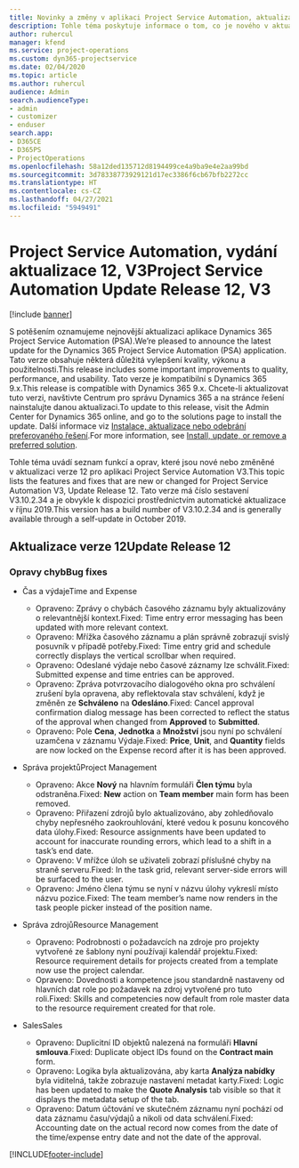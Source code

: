 ```yaml
---
title: Novinky a změny v aplikaci Project Service Automation, aktualizace verze 12, V3
description: Tohle téma poskytuje informace o tom, co je nového v aktualizaci verze 12 pro aplikaci Project Service Automation V3.
author: ruhercul
manager: kfend
ms.service: project-operations
ms.custom: dyn365-projectservice
ms.date: 02/04/2020
ms.topic: article
ms.author: ruhercul
audience: Admin
search.audienceType:
- admin
- customizer
- enduser
search.app:
- D365CE
- D365PS
- ProjectOperations
ms.openlocfilehash: 58a12ded135712d8194499ce4a9ba9e4e2aa99bd
ms.sourcegitcommit: 3d78338773929121d17ec3386f6cb67bfb2272cc
ms.translationtype: HT
ms.contentlocale: cs-CZ
ms.lasthandoff: 04/27/2021
ms.locfileid: "5949491"
---
```

# <a name="project-service-automation-update-release-12-v3"></a><span data-ttu-id="a6917-103">Project Service Automation, vydání aktualizace 12, V3</span><span class="sxs-lookup"><span data-stu-id="a6917-103">Project Service Automation Update Release 12, V3</span></span>

[!include [banner](../includes/psa-now-project-operations.md)]

<span data-ttu-id="a6917-104">S potěšením oznamujeme nejnovější aktualizaci aplikace Dynamics 365 Project Service Automation (PSA).</span><span class="sxs-lookup"><span data-stu-id="a6917-104">We’re pleased to announce the latest update for the Dynamics 365 Project Service Automation (PSA) application.</span></span> <span data-ttu-id="a6917-105">Tato verze obsahuje některá důležitá vylepšení kvality, výkonu a použitelnosti.</span><span class="sxs-lookup"><span data-stu-id="a6917-105">This release includes some important improvements to quality, performance, and usability.</span></span> <span data-ttu-id="a6917-106">Tato verze je kompatibilní s Dynamics 365 9.x.</span><span class="sxs-lookup"><span data-stu-id="a6917-106">This release is compatible with Dynamics 365 9.x.</span></span> <span data-ttu-id="a6917-107">Chcete-li aktualizovat tuto verzi, navštivte Centrum pro správu Dynamics 365 a na stránce řešení nainstalujte danou aktualizaci.</span><span class="sxs-lookup"><span data-stu-id="a6917-107">To update to this release, visit the Admin Center for Dynamics 365 online, and go to the solutions page to install the update.</span></span> <span data-ttu-id="a6917-108">Další informace viz [Instalace, aktualizace nebo odebrání preferovaného řešení](/power-platform/admin/install-remove-preferred-solution).</span><span class="sxs-lookup"><span data-stu-id="a6917-108">For more information, see [Install, update, or remove a preferred solution](/power-platform/admin/install-remove-preferred-solution).</span></span>

<span data-ttu-id="a6917-109">Tohle téma uvádí seznam funkcí a oprav, které jsou nové nebo změněné v aktualizaci verze 12 pro aplikaci Project Service Automation V3.</span><span class="sxs-lookup"><span data-stu-id="a6917-109">This topic lists the features and fixes that are new or changed for Project Service Automation V3, Update Release 12.</span></span> <span data-ttu-id="a6917-110">Tato verze má číslo sestavení V3.10.2.34 a je obvykle k dispozici prostřednictvím automatické aktualizace v říjnu 2019.</span><span class="sxs-lookup"><span data-stu-id="a6917-110">This version has a build number of V3.10.2.34 and is generally available through a self-update in October 2019.</span></span>

## <a name="update-release-12"></a><span data-ttu-id="a6917-111">Aktualizace verze 12</span><span class="sxs-lookup"><span data-stu-id="a6917-111">Update Release 12</span></span>

### <a name="bug-fixes"></a><span data-ttu-id="a6917-112">Opravy chyb</span><span class="sxs-lookup"><span data-stu-id="a6917-112">Bug fixes</span></span>

- <span data-ttu-id="a6917-113">Čas a výdaje</span><span class="sxs-lookup"><span data-stu-id="a6917-113">Time and Expense</span></span>

    - <span data-ttu-id="a6917-114">Opraveno: Zprávy o chybách časového záznamu byly aktualizovány o relevantnější kontext.</span><span class="sxs-lookup"><span data-stu-id="a6917-114">Fixed: Time entry error messaging has been updated with more relevant context.</span></span>
    - <span data-ttu-id="a6917-115">Opraveno: Mřížka časového záznamu a plán správně zobrazují svislý posuvník v případě potřeby.</span><span class="sxs-lookup"><span data-stu-id="a6917-115">Fixed: Time entry grid and schedule correctly displays the vertical scrollbar when required.</span></span>
    - <span data-ttu-id="a6917-116">Opraveno: Odeslané výdaje nebo časové záznamy lze schválit.</span><span class="sxs-lookup"><span data-stu-id="a6917-116">Fixed: Submitted expense and time entries can be approved.</span></span>
    - <span data-ttu-id="a6917-117">Opraveno: Zpráva potvrzovacího dialogového okna pro schválení zrušení byla opravena, aby reflektovala stav schválení, když je změněn ze **Schváleno** na **Odesláno**.</span><span class="sxs-lookup"><span data-stu-id="a6917-117">Fixed: Cancel approval confirmation dialog message has been corrected to reflect the status of the approval when changed from **Approved** to **Submitted**.</span></span>
    - <span data-ttu-id="a6917-118">Opraveno: Pole **Cena**, **Jednotka** a **Množství** jsou nyní po schválení uzamčena v záznamu Výdaje.</span><span class="sxs-lookup"><span data-stu-id="a6917-118">Fixed: **Price**, **Unit**, and **Quantity** fields are now locked on the Expense record after it is has been approved.</span></span>

- <span data-ttu-id="a6917-119">Správa projektů</span><span class="sxs-lookup"><span data-stu-id="a6917-119">Project Management</span></span>

    - <span data-ttu-id="a6917-120">Opraveno: Akce **Nový** na hlavním formuláři **Člen týmu** byla odstraněna.</span><span class="sxs-lookup"><span data-stu-id="a6917-120">Fixed: **New** action on **Team member** main form has been removed.</span></span>
    - <span data-ttu-id="a6917-121">Opraveno: Přiřazení zdrojů bylo aktualizováno, aby zohledňovalo chyby nepřesného zaokrouhlování, které vedou k posunu koncového data úlohy.</span><span class="sxs-lookup"><span data-stu-id="a6917-121">Fixed: Resource assignments have been updated to account for inaccurate rounding errors, which lead to a shift in a task’s end date.</span></span>
    - <span data-ttu-id="a6917-122">Opraveno: V mřížce úloh se uživateli zobrazí příslušné chyby na straně serveru.</span><span class="sxs-lookup"><span data-stu-id="a6917-122">Fixed: In the task grid, relevant server-side errors will be surfaced to the user.</span></span>
    - <span data-ttu-id="a6917-123">Opraveno: Jméno člena týmu se nyní v názvu úlohy vykreslí místo názvu pozice.</span><span class="sxs-lookup"><span data-stu-id="a6917-123">Fixed: The team member’s name now renders in the task people picker instead of the position name.</span></span>

- <span data-ttu-id="a6917-124">Správa zdrojů</span><span class="sxs-lookup"><span data-stu-id="a6917-124">Resource Management</span></span>

    - <span data-ttu-id="a6917-125">Opraveno: Podrobnosti o požadavcích na zdroje pro projekty vytvořené ze šablony nyní používají kalendář projektu.</span><span class="sxs-lookup"><span data-stu-id="a6917-125">Fixed: Resource requirement details for projects created from a template now use the project calendar.</span></span>
    - <span data-ttu-id="a6917-126">Opraveno: Dovednosti a kompetence jsou standardně nastaveny od hlavních dat role po požadavek na zdroj vytvořené pro tuto roli.</span><span class="sxs-lookup"><span data-stu-id="a6917-126">Fixed: Skills and competencies now default from role master data to the resource requirement created for that role.</span></span>

- <span data-ttu-id="a6917-127">Sales</span><span class="sxs-lookup"><span data-stu-id="a6917-127">Sales</span></span>

    - <span data-ttu-id="a6917-128">Opraveno: Duplicitní ID objektů nalezená na formuláři **Hlavní smlouva**.</span><span class="sxs-lookup"><span data-stu-id="a6917-128">Fixed: Duplicate object IDs found on the **Contract main** form.</span></span>
    - <span data-ttu-id="a6917-129">Opraveno: Logika byla aktualizována, aby karta **Analýza nabídky** byla viditelná, takže zobrazuje nastavení metadat karty.</span><span class="sxs-lookup"><span data-stu-id="a6917-129">Fixed: Logic has been updated to make the **Quote Analysis** tab visible so that it displays the metadata setup of the tab.</span></span>
    - <span data-ttu-id="a6917-130">Opraveno: Datum účtování ve skutečném záznamu nyní pochází od data záznamu času/výdajů a nikoli od data schválení.</span><span class="sxs-lookup"><span data-stu-id="a6917-130">Fixed: Accounting date on the actual record now comes from the date of the time/expense entry date and not the date of the approval.</span></span>


[!INCLUDE[footer-include](../includes/footer-banner.md)]